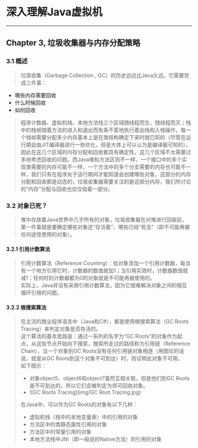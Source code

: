 # 深入理解Java虚拟机 #

---

## Chapter 3, 垃圾收集器与内存分配策略 ##

### 3.1 概述 ###

> 垃圾收集（Garbage Collection , GC）的历史远远比Java久远。它需要完成三件事：
>  
- 哪些内存需要回收
- 什么时候回收
- 如何回收    

> 程序计数器、虚拟机栈、本地方法栈三个区域随线程而生，随线程而灭；栈中的栈帧随着方法的进入和退出而有条不紊地执行着出栈和入栈操作，每一个栈帧需要分配多少内存基本上是在类结构确定下来时就已知的（尽管在运行期会由JIT编译器进行一些优化，但是大体上可以认为是编译器可知的），因此在这几个区域的内存分配和回收都具有确定性，这几个区域不太需要过多地考虑回收的问题。而Java堆和方法区则不一样，一个接口中的多个实现类需要的内存可能不一样，一个方法中的多个分支需要的内存也可能不一样，我们只有在程序处于运行期间才能知道会创建哪些对象，这部分的内存分配和回收都是动态的，垃圾收集器需要关注的是这部分内存，我们所讨论的“内存”分配与回收也仅仅指着一部分。

### 3.2 对象已死？ ###
> 堆中存放着Java世界中几乎所有的对象，垃圾收集器在对堆进行回收前，第一件事就是要确定哪些对象还“存活着”，哪些已经“死去”（即不可能再被任何途径使用的对象）。

#### 3.2.1 引用计数算法 ####
> 引用计数算法（Reference Counting）：给对象添加一个引用计数器，每当有一个地方引用它时，计数器的数值就加1；当引用实效时，计数器数值就减1；任何时刻计数器都为0的对象就是不可能再被使用的。    
> 实际上，Java并没有采用引用计数算法，因为它很难解决对象之间的相互循环引用的问题。    

#### 3.2.2 根搜索算法 ####
> 在主流的商业程序语言中（Java和C#），都是使用根搜索算法（GC Roots Tracing）来判定对象是否存活的。    
> 这个算法的基本思路是：通过一系列的名字为“GC Roots”的对象作为起点，从这些节点开始向下搜索，搜索所走过的路径称为引用链（Reference Chain），当一个对象到GC Roots没有任何引用链对象相连（用图论的话说，就是从GC Roots到这个对象不可到达）时，则证明此对象不可用。    
> 如下图示：    
> 
> - 对象object5、object6和object7虽然互相关联，但是他们到GC Roots是不可到达的，所以它们会被判定为师可回收对象。        
> - ![GC Roots Tracing](img/GC Root Tracing.jpg)    
>     
> 在Java中，可以作为GC Roots的对象有以下几种：    
> 
> - 虚拟机栈（栈中的本地变量表）中的引用的对象
> - 方法区中的类静态属性引用的对象
> - 方法区中的常量引用的对象
> - 本地方法栈中JNI（即一般说的Native方法）的引用的对象
> 
> 
> 
> 
> 
> 
> 
> 
> 
> 
> 
> 
> 
> 